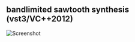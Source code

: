 ## bandlimited sawtooth synthesis (vst3/VC++2012)

![Screenshot](https://raw.github.com/fukuroder/bandlimited_sawtooth_synthesis/master/screenshot.png)
